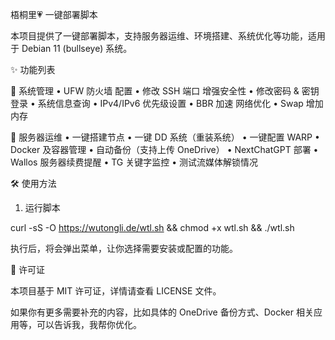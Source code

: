 梧桐里💗 一键部署脚本

本项目提供了一键部署脚本，支持服务器运维、环境搭建、系统优化等功能，适用于 Debian 11 (bullseye) 系统。

✨ 功能列表

📌 系统管理
	•	UFW 防火墙 配置
	•	修改 SSH 端口 增强安全性
	•	修改密码 & 密钥登录
	•	系统信息查询
	•	IPv4/IPv6 优先级设置
	•	BBR 加速 网络优化
	•	Swap 增加内存

🚀 服务器运维
	•	一键搭建节点
	•	一键 DD 系统（重装系统）
	•	一键配置 WARP
	•	Docker 及容器管理 
	•	自动备份（支持上传 OneDrive）
	•	NextChatGPT 部署
	•	Wallos 服务器续费提醒
	•	TG 关键字监控
	•	测试流媒体解锁情况

🛠️ 使用方法

1. 运行脚本

curl -sS -O https://wutongli.de/wtl.sh && chmod +x wtl.sh && ./wtl.sh

执行后，将会弹出菜单，让你选择需要安装或配置的功能。

📜 许可证

本项目基于 MIT 许可证，详情请查看 LICENSE 文件。

如果你有更多需要补充的内容，比如具体的 OneDrive 备份方式、Docker 相关应用等，可以告诉我，我帮你优化。
